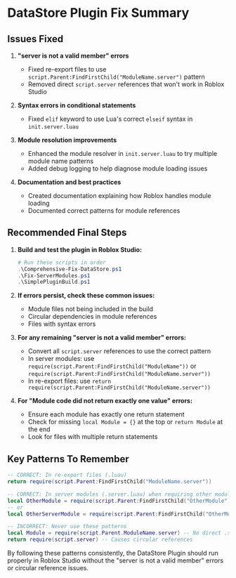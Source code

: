 # DataStore Plugin Fix Summary

## Issues Fixed

1. **"server is not a valid member" errors**
   - Fixed re-export files to use `script.Parent:FindFirstChild("ModuleName.server")` pattern
   - Removed direct `script.server` references that won't work in Roblox Studio

2. **Syntax errors in conditional statements**
   - Fixed `elif` keyword to use Lua's correct `elseif` syntax in `init.server.luau`

3. **Module resolution improvements**
   - Enhanced the module resolver in `init.server.luau` to try multiple module name patterns
   - Added debug logging to help diagnose module loading issues

4. **Documentation and best practices**
   - Created documentation explaining how Roblox handles module loading
   - Documented correct patterns for module references

## Recommended Final Steps

1. **Build and test the plugin in Roblox Studio:**
   ```powershell
   # Run these scripts in order
   .\Comprehensive-Fix-DataStore.ps1
   .\Fix-ServerModules.ps1
   .\SimplePluginBuild.ps1
   ```

2. **If errors persist, check these common issues:**
   - Module files not being included in the build
   - Circular dependencies in module references
   - Files with syntax errors

3. **For any remaining "server is not a valid member" errors:**
   - Convert all `script.server` references to use the correct pattern
   - In server modules: use `require(script.Parent:FindFirstChild("ModuleName"))` or `require(script.Parent:FindFirstChild("ModuleName.server"))`
   - In re-export files: use `return require(script.Parent:FindFirstChild("ModuleName.server"))`

4. **For "Module code did not return exactly one value" errors:**
   - Ensure each module has exactly one return statement
   - Check for missing `local Module = {}` at the top or `return Module` at the end
   - Look for files with multiple return statements

## Key Patterns To Remember

```lua
-- CORRECT: In re-export files (.luau)
return require(script.Parent:FindFirstChild("ModuleName.server"))

-- CORRECT: In server modules (.server.luau) when requiring other modules
local OtherModule = require(script.Parent:FindFirstChild("OtherModule"))
-- or
local OtherServerModule = require(script.Parent:FindFirstChild("OtherModule.server"))

-- INCORRECT: Never use these patterns
local Module = require(script.Parent.ModuleName.server) -- No direct .server access
return require(script.server) -- Causes circular references
```

By following these patterns consistently, the DataStore Plugin should run properly in Roblox Studio without the "server is not a valid member" errors or circular reference issues.
